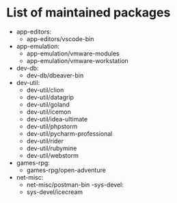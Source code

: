 # List of maintained packages
- app-editors:
    - app-editors/vscode-bin
- app-emulation:
    - app-emulation/vmware-modules
    - app-emulation/vmware-workstation
- dev-db:
    - dev-db/dbeaver-bin
- dev-util:
    - dev-util/clion
    - dev-util/datagrip
    - dev-util/goland
    - dev-util/icemon
    - dev-util/idea-ultimate
    - dev-util/phpstorm
    - dev-util/pycharm-professional
    - dev-util/rider
    - dev-util/rubymine
    - dev-util/webstorm
- games-rpg:
    - games-rpg/open-adventure
- net-misc:
    - net-misc/postman-bin
-sys-devel:
    - sys-devel/icecream
